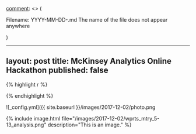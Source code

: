 [comment]: <> (

Filename: YYYY-MM-DD-<any name>.md
    The name of the file does not appear anywhere

)
 
    
---
layout: post
title: McKinsey Analytics Online Hackathon
published: false
---


[comment]: <> (This is a comment, it will not be included)


[comment]: <> (Code block)
{% highlight r %}

{% endhighlight %}



[comment]: <> (example of link to pictures - save in separate folder for each post)
[comment]: <> (makes it easier to manage per post)
![_config.yml]({{ site.baseurl }}/images/2017-12-02/photo.png


{% include image.html file="/images/2017-12-02/wprts_mtry_5-13_analysis.png" description="This is an image." %}


